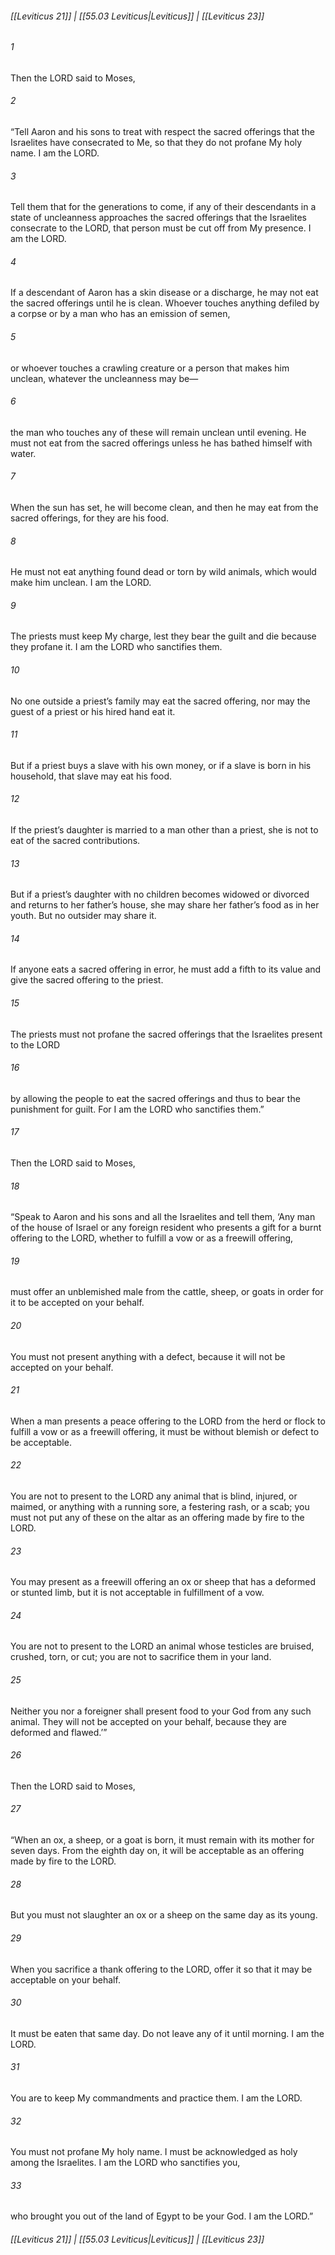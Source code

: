 
###### [[Leviticus 21]] | [[55.03 Leviticus|Leviticus]] | [[Leviticus 23]]

###### 1
Then the LORD said to Moses,
###### 2
“Tell Aaron and his sons to treat with respect the sacred offerings that the Israelites have consecrated to Me, so that they do not profane My holy name. I am the LORD.
###### 3
Tell them that for the generations to come, if any of their descendants in a state of uncleanness approaches the sacred offerings that the Israelites consecrate to the LORD, that person must be cut off from My presence. I am the LORD.
###### 4
If a descendant of Aaron has a skin disease or a discharge, he may not eat the sacred offerings until he is clean. Whoever touches anything defiled by a corpse or by a man who has an emission of semen,
###### 5
or whoever touches a crawling creature or a person that makes him unclean, whatever the uncleanness may be—
###### 6
the man who touches any of these will remain unclean until evening. He must not eat from the sacred offerings unless he has bathed himself with water.
###### 7
When the sun has set, he will become clean, and then he may eat from the sacred offerings, for they are his food.
###### 8
He must not eat anything found dead or torn by wild animals, which would make him unclean. I am the LORD.
###### 9
The priests must keep My charge, lest they bear the guilt and die because they profane it. I am the LORD who sanctifies them.
###### 10
No one outside a priest’s family may eat the sacred offering, nor may the guest of a priest or his hired hand eat it.
###### 11
But if a priest buys a slave with his own money, or if a slave is born in his household, that slave may eat his food.
###### 12
If the priest’s daughter is married to a man other than a priest, she is not to eat of the sacred contributions.
###### 13
But if a priest’s daughter with no children becomes widowed or divorced and returns to her father’s house, she may share her father’s food as in her youth. But no outsider may share it.
###### 14
If anyone eats a sacred offering in error, he must add a fifth to its value and give the sacred offering to the priest.
###### 15
The priests must not profane the sacred offerings that the Israelites present to the LORD
###### 16
by allowing the people to eat the sacred offerings and thus to bear the punishment for guilt. For I am the LORD who sanctifies them.”
###### 17
Then the LORD said to Moses,
###### 18
“Speak to Aaron and his sons and all the Israelites and tell them, ‘Any man of the house of Israel or any foreign resident who presents a gift for a burnt offering to the LORD, whether to fulfill a vow or as a freewill offering,
###### 19
must offer an unblemished male from the cattle, sheep, or goats in order for it to be accepted on your behalf.
###### 20
You must not present anything with a defect, because it will not be accepted on your behalf.
###### 21
When a man presents a peace offering to the LORD from the herd or flock to fulfill a vow or as a freewill offering, it must be without blemish or defect to be acceptable.
###### 22
You are not to present to the LORD any animal that is blind, injured, or maimed, or anything with a running sore, a festering rash, or a scab; you must not put any of these on the altar as an offering made by fire to the LORD.
###### 23
You may present as a freewill offering an ox or sheep that has a deformed or stunted limb, but it is not acceptable in fulfillment of a vow.
###### 24
You are not to present to the LORD an animal whose testicles are bruised, crushed, torn, or cut; you are not to sacrifice them in your land.
###### 25
Neither you nor a foreigner shall present food to your God from any such animal. They will not be accepted on your behalf, because they are deformed and flawed.’”
###### 26
Then the LORD said to Moses,
###### 27
“When an ox, a sheep, or a goat is born, it must remain with its mother for seven days. From the eighth day on, it will be acceptable as an offering made by fire to the LORD.
###### 28
But you must not slaughter an ox or a sheep on the same day as its young.
###### 29
When you sacrifice a thank offering to the LORD, offer it so that it may be acceptable on your behalf.
###### 30
It must be eaten that same day. Do not leave any of it until morning. I am the LORD.
###### 31
You are to keep My commandments and practice them. I am the LORD.
###### 32
You must not profane My holy name. I must be acknowledged as holy among the Israelites. I am the LORD who sanctifies you,
###### 33
who brought you out of the land of Egypt to be your God. I am the LORD.”

###### [[Leviticus 21]] | [[55.03 Leviticus|Leviticus]] | [[Leviticus 23]]
